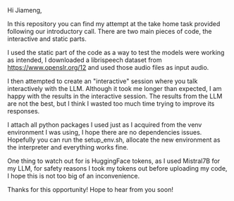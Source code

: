 Hi Jiameng,

In this repository you can find my attempt at the take home task provided following our introductory call.
There are two main pieces of code, the interactive and static parts. 

I used the static part of the code as a way to test the models were working as intended, I downloaded a librispeech dataset from https://www.openslr.org/12 and used those audio files as input audio.

I then attempted to create an "interactive" session where you talk interactively with the LLM.
Although it took me longer than expected, I am happy with the results in the interactive session. The results from the LLM are not the best, but I think I wasted too much time trying to improve its responses.

I attach all python packages I used just as I acquired from the venv environment I was using, I hope there are no dependencies issues. Hopefully you can run the setup_env.sh, allocate the new environment as the interpreter and everything works fine.

One thing to watch out for is HuggingFace tokens, as I used Mistral7B for my LLM, for safety reasons I took my tokens out before uploading my code, I hope this is not too big of an inconvenience.

Thanks for this opportunity!
Hope to hear from you soon!
